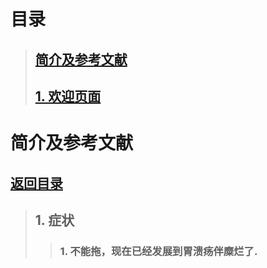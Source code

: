 
<h1 id="0">目录</h1> 

> ## [简介及参考文献](#00)
> ## [1. 欢迎页面 ](#01)




<h1 id="00">简介及参考文献</h1> 

## [返回目录](#0)

> ## 1. 症状
>> ### 1. 不能拖，现在已经发展到胃溃疡伴糜烂了.